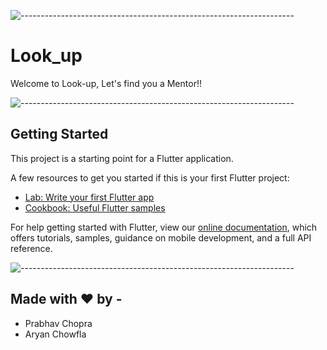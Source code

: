 ![--------------------------------------------------------------------](https://raw.githubusercontent.com/andreasbm/readme/master/assets/lines/rainbow.png)

# Look_up
Welcome to Look-up, Let's find you a Mentor!!

![--------------------------------------------------------------------](https://raw.githubusercontent.com/andreasbm/readme/master/assets/lines/rainbow.png)

## Getting Started

This project is a starting point for a Flutter application.

A few resources to get you started if this is your first Flutter project:

- [Lab: Write your first Flutter app](https://flutter.dev/docs/get-started/codelab)
- [Cookbook: Useful Flutter samples](https://flutter.dev/docs/cookbook)

For help getting started with Flutter, view our
[online documentation](https://flutter.dev/docs), which offers tutorials,
samples, guidance on mobile development, and a full API reference.

![--------------------------------------------------------------------](https://raw.githubusercontent.com/andreasbm/readme/master/assets/lines/rainbow.png)

## Made with ❤ by - 
-  Prabhav Chopra
-  Aryan Chowfla
